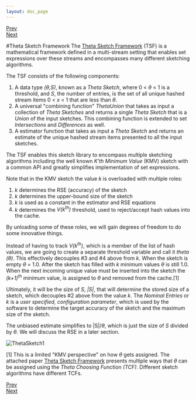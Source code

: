 ```yaml
---
layout: doc_page
---
```

[Prev](KMVupdateVkth.html)<br>
[Next](ThetaSketchSetOps.html)

#Theta Sketch Framework
The <a href="ThetaSketchFramework.pdf">Theta Sketch Framework</a> (TSF) is a mathematical framework 
defined in a multi-stream setting that enables set expressions over these streams and encompasses many
different sketching algorithms.

The TSF consists of the following components:

1. A data type <i>(&theta;,S)</i>, known as a <i>Theta Sketch</i>, where 0 &lt; <i>&theta;</i> &lt; 1 is a 
threshold, and <i>S</i>, the number of entries, is the set of all unique hashed stream items 0 &lt; <i>x</i> &lt; 1 that are 
less than <i>&theta;</i>. 
2. A universal "combining function" <i>ThetaUnion</i> that takes as input a collection of <i>Theta Sketches</i> and returns a single <i>Theta Sketch</i> that is a <i>Union</i> of the input sketches. This combining function is extended to set <i>Intersections</i> and <i>Differences</i> as well.
3. A estimator function that takes as input a <i>Theta Sketch</i> and returns an estimate of the unique hashed stream items presented to all the input sketches.
  
The TSF enables this sketch library to encompass multiple sketching algorithms including the well known 
<i>K'th Minimum Value</i> (KMV) sketch with a common API and greatly simplifies implementation of set expressions.

Note that in the KMV sketch the value <i>k</i> is overloaded with multiple roles:

1. <i>k</i> determines the RSE (accuracy) of the sketch
2. <i>k</i> determines the upper-bound size of the sketch
3. <i>k</i> is used as a constant in the estimator and RSE equations
4. <i>k</i> determines the <i>V(k<sup>th</sup>)</i> threshold, used to reject/accept hash values into the cache.

By unloading some of these roles, we will gain degrees of freedom to do some innovative things. 

Instead of having to track <i>V(k<sup>th</sup>)</i>, which is a member of the list of hash values, we are going to create a separate threshold variable and call it <i>theta (&theta;)</i>. This effectively decouples #3 and #4 above from <i>k</i>. When the sketch is empty <i>&theta;</i> = 1.0.  After the sketch has filled with <i>k</i> minimum values <i>&theta;</i> is still 1.0.  When the next incoming unique value must be inserted into the sketch the <i>(k+1)<sup>th</sup></i> minimum value, is assigned to <i>&theta;</i> and removed from the cache.[1]

Ultimately, it will be the size of <i>S</i>, <i>|S|</i>, that will determine the stored size of a sketch, which decouples #2 above from the value <i>k</i>.  The <i>Nominal Entries</i> or <i>k</i> is a <i>user specified, configuration parameter</i>, which is used by the software to determine the target accuracy of the sketch and the maximum size of the sketch.

The unbiased estimate simplifies to \|S\|/<i>&theta;</i>, which is just the size of <i>S</i> divided by <i>&theta;</i>. 
We will discuss the RSE in a later section.

<img class="doc-img-full" src="{{site.docs_img_dir}}ThetaSketch1.png" alt="ThetaSketch1" />


[1] This is a limited "KMV perspective" on how <i>&theta;</i> gets assigned.  The attached paper <a href="ThetaSketchFramework.pdf">Theta Sketch Framework</a> presents multiple ways that <i>&theta;</i> can be assigned using the <i>Theta Choosing Function (TCF)</i>.  Different sketch algorithms have different TCFs.  

[Prev](KMVupdateVkth.html)<br>
[Next](ThetaSketchSetOps.html)
